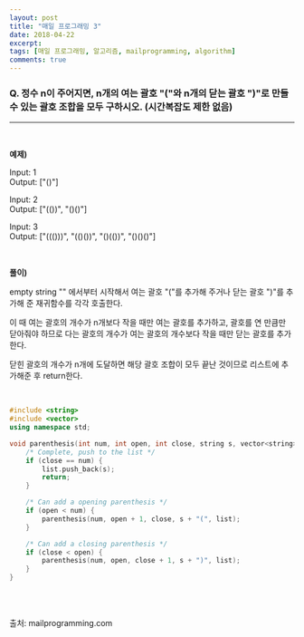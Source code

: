 ```yaml
---
layout: post
title: "매일 프로그래밍 3"
date: 2018-04-22
excerpt: 
tags: [매일 프로그래밍, 알고리즘, mailprogramming, algorithm]
comments: true
---
```


### Q. 정수 n이 주어지면, n개의 여는 괄호 "("와 n개의 닫는 괄호 ")"로 만들 수 있는 괄호 조합을 모두 구하시오. (시간복잡도 제한 없음)
- - -  
<br/>

**예제)**

Input: 1  
Output: ["()"]

Input: 2  
Output: ["(())", "()()"]

Input: 3  
Output: ["((()))", "(()())", "()(())", "()()()"]
  
<br/>

**풀이)**

empty string "" 에서부터 시작해서 여는 괄호 "("를 추가해 주거나 닫는 괄호 ")"를 추가해 준 재귀함수를 각각 호출한다.

이 때 여는 괄호의 개수가 n개보다 작을 때만 여는 괄호를 추가하고, 괄호를 연 만큼만 닫아줘야 하므로 다는 괄호의 개수가 여는 괄호의 개수보다 작을 때만 닫는 괄호를 추가한다.

닫힌 괄호의 개수가 n개에 도달하면 해당 괄호 조합이 모두 끝난 것이므로 리스트에 추가해준 후 return한다.

<br/>  
  
``` cpp
#include <string>
#include <vector>
using namespace std;

void parenthesis(int num, int open, int close, string s, vector<string> list) {
    /* Complete, push to the list */
    if (close == num) {
        list.push_back(s);
        return;
    }

    /* Can add a opening parenthesis */
    if (open < num) {
        parenthesis(num, open + 1, close, s + "(", list);
    }

    /* Can add a closing parenthesis */
    if (close < open) {
        parenthesis(num, open, close + 1, s + ")", list);
    }
}
```  
<br/>
<br/>

출처: mailprogramming.com
